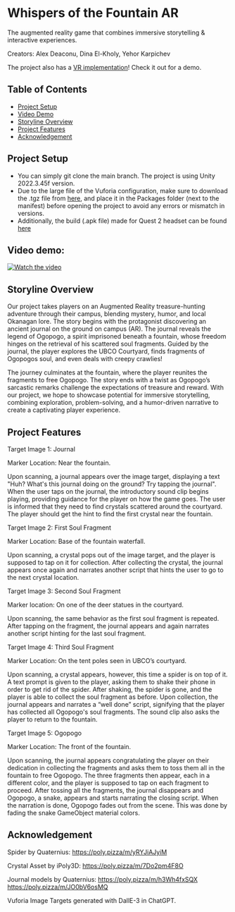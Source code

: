 # Whispers of the Fountain AR
The augmented reality game that combines immersive storytelling & interactive experiences.

Creators: Alex Deaconu, Dina El-Kholy, Yehor Karpichev

The project also has a [VR implementation](https://github.com/YehorK/Whispers-of-the-Fountain-VR)! Check it out for a demo.

## Table of Contents
- [Project Setup](#project-setup)
- [Video Demo](#video-demo)
- [Storyline Overview](#storyline-overview)
- [Project Features](#project-features)
- [Acknowledgement](#acknowledgement)

## Project Setup
- You can simply git clone the main branch. The project is using Unity 2022.3.45f version.
- Due to the large file of the Vuforia configuration, make sure to download the .tgz file from [here](https://ubcca-my.sharepoint.com/:u:/r/personal/rishav_banerjee_ubc_ca/Documents/IMTC%20505%20(%2724)/ARcheologists/Whispers%20of%20the%20Fountain/AR%20app%20Vuforia%20tgz%20file/com.ptc.vuforia.engine-10.28.4.tgz?csf=1&web=1&e=hscZSZ), and place it in the Packages folder (next to the manifest) before opening the project to avoid any errors or mismatch in versions.
- Additionally, the build (.apk file) made for Quest 2 headset can be found [here](https://ubcca-my.sharepoint.com/:u:/r/personal/rishav_banerjee_ubc_ca/Documents/IMTC%20505%20(%2724)/ARcheologists/Whispers%20of%20the%20Fountain/the%20builds/Whispers%20of%20the%20Fountain%20AR.apk?csf=1&web=1&e=Pflano)

## Video demo:
[![Watch the video](https://img.youtube.com/vi/AP2FHY7DFlo/maxresdefault.jpg)](https://youtu.be/AP2FHY7DFlo)

## Storyline Overview
Our project takes players on an Augmented Reality treasure-hunting adventure through their campus, blending mystery, humor, and local Okanagan lore. The story begins with the protagonist discovering an ancient journal on the ground on campus (AR). The journal reveals the legend of Ogopogo, a spirit imprisoned beneath a fountain, whose freedom hinges on the retrieval of his scattered soul fragments. Guided by the journal, the player explores the UBCO Courtyard, finds fragments of Ogopogos soul, and even deals with creepy crawlies!

The journey culminates at the fountain, where the player reunites the fragments to free Ogopogo. The story ends with a twist as Ogopogo’s sarcastic remarks challenge the expectations of treasure and reward. With our project, we hope to showcase potential for immersive storytelling, combining exploration, problem-solving, and a humor-driven narrative to create a captivating player experience. 

## Project Features

Target Image 1: Journal

Marker Location: Near the fountain. 

Upon scanning, a journal appears over the image target, displaying a text  
"Huh? What's this journal doing on the ground? Try tapping the journal". When the user taps on the journal, the introductory sound clip begins playing, providing guidance for the player on how the game goes. The user is informed that they need to find crystals scattered around the courtyard. The player should get the hint to find the first crystal near the fountain. 
 

Target Image 2: First Soul Fragment 

Marker Location: Base of the fountain waterfall. 

Upon scanning, a crystal pops out of the image target, and the player is supposed to tap on it for collection. After collecting the crystal, the journal appears once again and narrates another script that hints the user to go to the next crystal location. 
 

Target Image 3: Second Soul Fragment 

Marker location: On one of the deer statues in the courtyard. 

Upon scanning, the same behavior as the first soul fragment is repeated. After tapping on the fragment, the journal appears and again narrates another script hinting for the last soul fragment. 
 

Target Image 4: Third Soul Fragment 

Marker Location: On the tent poles seen in UBCO’s courtyard.  

Upon scanning, a crystal appears, however, this time a spider is on top of it. A text prompt is given to the player, asking them to shake their phone in order to get rid of the spider. After shaking, the spider is gone, and the player is able to collect the soul fragment as before. Upon collection, the journal appears and narrates a “well done” script, signifying that the player has collected all Ogopogo's soul fragments. The sound clip also asks the player to return to the fountain.  
 

Target Image 5: Ogopogo  

Marker Location: The front of the fountain.  

Upon scanning, the journal appears congratulating the player on their dedication in collecting the fragments and asks them to toss them all in the fountain to free Ogopogo. The three fragments then appear, each in a different color, and the player is supposed to tap on each fragment to proceed. After tossing all the fragments, the journal disappears and Ogopogo, a snake, appears and starts narrating the closing script. When the narration is done, Ogopogo fades out from the scene. This was done by fading the snake GameObject material colors. 


## Acknowledgement
Spider by Quaternius: https://poly.pizza/m/yRYJiAJyiM

Crystal Asset by iPoly3D: https://poly.pizza/m/7Do2pm4F8O 

Journal models by Quaternius: https://poly.pizza/m/h3Wh4fxSQX https://poly.pizza/m/JO0bV6osMQ

Vuforia Image Targets generated with DallE-3 in ChatGPT.


